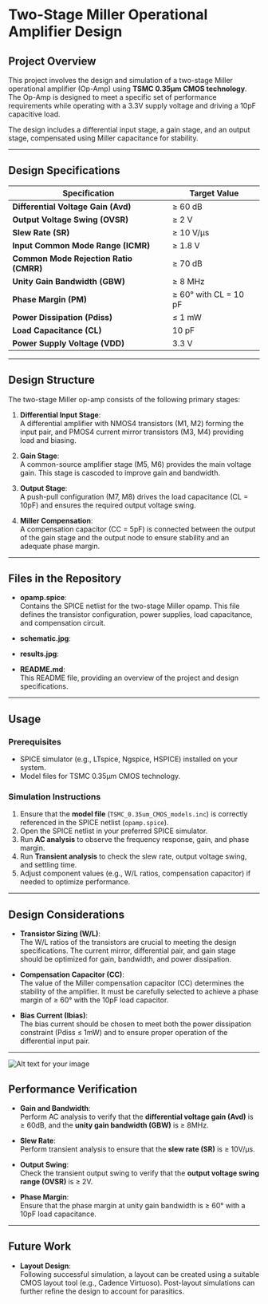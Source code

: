# Two-Stage Miller Operational Amplifier Design

## Project Overview
This project involves the design and simulation of a two-stage Miller operational amplifier (Op-Amp) using **TSMC 0.35μm CMOS technology**. The Op-Amp is designed to meet a specific set of performance requirements while operating with a 3.3V supply voltage and driving a 10pF capacitive load.

The design includes a differential input stage, a gain stage, and an output stage, compensated using Miller capacitance for stability.

---

## Design Specifications

| **Specification**                    | **Target Value**   |
|---------------------------------------|--------------------|
| **Differential Voltage Gain (Avd)**   | ≥ 60 dB            |
| **Output Voltage Swing (OVSR)**       | ≥ 2 V              |
| **Slew Rate (SR)**                    | ≥ 10 V/μs          |
| **Input Common Mode Range (ICMR)**    | ≥ 1.8 V            |
| **Common Mode Rejection Ratio (CMRR)**| ≥ 70 dB            |
| **Unity Gain Bandwidth (GBW)**        | ≥ 8 MHz            |
| **Phase Margin (PM)**                 | ≥ 60° with CL = 10 pF |
| **Power Dissipation (Pdiss)**         | ≤ 1 mW             |
| **Load Capacitance (CL)**             | 10 pF              |
| **Power Supply Voltage (VDD)**        | 3.3 V              |

---

## Design Structure

The two-stage Miller op-amp consists of the following primary stages:

1. **Differential Input Stage**:  
   A differential amplifier with NMOS4 transistors (M1, M2) forming the input pair, and PMOS4 current mirror transistors (M3, M4) providing load and biasing.

2. **Gain Stage**:  
   A common-source amplifier stage (M5, M6) provides the main voltage gain. This stage is cascoded to improve gain and bandwidth.

3. **Output Stage**:  
   A push-pull configuration (M7, M8) drives the load capacitance (CL = 10pF) and ensures the required output voltage swing.

4. **Miller Compensation**:  
   A compensation capacitor (CC = 5pF) is connected between the output of the gain stage and the output node to ensure stability and an adequate phase margin.

---

## Files in the Repository

- **opamp.spice**:  
  Contains the SPICE netlist for the two-stage Miller opamp. This file defines the transistor configuration, power supplies, load capacitance, and compensation circuit.
- **schematic.jpg**:
- **results.jpg**:

- **README.md**:  
  This README file, providing an overview of the project and design specifications.

---

## Usage

### Prerequisites

- SPICE simulator (e.g., LTspice, Ngspice, HSPICE) installed on your system.
- Model files for TSMC 0.35μm CMOS technology.

### Simulation Instructions

1. Ensure that the **model file** (`TSMC_0.35um_CMOS_models.inc`) is correctly referenced in the SPICE netlist (`opamp.spice`).
2. Open the SPICE netlist in your preferred SPICE simulator.
3. Run **AC analysis** to observe the frequency response, gain, and phase margin.
4. Run **Transient analysis** to check the slew rate, output voltage swing, and settling time.
5. Adjust component values (e.g., W/L ratios, compensation capacitor) if needed to optimize performance.

---

## Design Considerations

- **Transistor Sizing (W/L)**:  
  The W/L ratios of the transistors are crucial to meeting the design specifications. The current mirror, differential pair, and gain stage should be optimized for gain, bandwidth, and power dissipation.

- **Compensation Capacitor (CC)**:  
  The value of the Miller compensation capacitor (CC) determines the stability of the amplifier. It must be carefully selected to achieve a phase margin of ≥ 60° with the 10pF load capacitor.

- **Bias Current (Ibias)**:  
  The bias current should be chosen to meet both the power dissipation constraint (Pdiss ≤ 1mW) and to ensure proper operation of the differential input pair.

---
![Alt text for your image](circuits.JPG)
## Performance Verification

- **Gain and Bandwidth**:  
  Perform AC analysis to verify that the **differential voltage gain (Avd)** is ≥ 60dB, and the **unity gain bandwidth (GBW)** is ≥ 8MHz.

- **Slew Rate**:  
  Perform transient analysis to ensure that the **slew rate (SR)** is ≥ 10V/μs.

- **Output Swing**:  
  Check the transient output swing to verify that the **output voltage swing range (OVSR)** is ≥ 2V.

- **Phase Margin**:  
  Ensure that the phase margin at unity gain bandwidth is ≥ 60° with a 10pF load capacitance.

---

## Future Work

- **Layout Design**:  
  Following successful simulation, a layout can be created using a suitable CMOS layout tool (e.g., Cadence Virtuoso). Post-layout simulations can further refine the design to account for parasitics.




